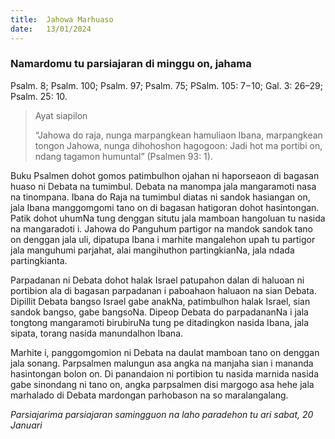 ```yaml
---
title:  Jahowa Marhuaso
date:   13/01/2024
---
```


### Namardomu tu parsiajaran di minggu on, jahama
Psalm. 8; Psalm. 100; Psalm. 97; Psalm. 75; PSalm. 105: 7−10; Gal. 3: 26–29; Psalm. 25: 10.

> <p>Ayat siapilon</p>
> “Jahowa do raja, nunga marpangkean hamuliaon Ibana, marpangkean tongon Jahowa, nunga dihohoshon hagogoon: Jadi hot ma portibi on, ndang tagamon humuntal” (Psalmen 93: 1).

Buku Psalmen dohot gomos patimbulhon ojahan ni haporseaon di bagasan huaso ni Debata na tumimbul. Debata na manompa jala mangaramoti nasa na tinompana. Ibana do Raja na tumimbul diatas ni sandok hasiangan on, jala Ibana manggomgomi tano on di bagasan hatigoran dohot hasintongan. Patik dohot uhumNa tung denggan situtu jala mamboan hangoluan tu nasida na mangaradoti i. Jahowa do Panguhum partigor na mandok sandok tano on denggan jala uli, dipatupa Ibana i marhite mangalehon upah tu partigor jala manguhumi parjahat, alai mangihuthon partingkianNa, jala ndada partingkianta.

Parpadanan ni Debata dohot halak Israel patupahon dalan di haluoan ni portibion ala di bagasan parpadanan i paboahaon haluaon na sian Debata. Dipillit Debata bangso Israel gabe anakNa, patimbulhon halak Israel, sian sandok bangso, gabe bangsoNa. Dipeop Debata do parpadananNa i jala tongtong mangaramoti birubiruNa tung pe ditadingkon nasida Ibana, jala sipata, torang nasida manundalhon Ibana.

Marhite i, panggomgomion ni Debata na daulat mamboan tano on denggan jala sonang. Parpsalmen malungun asa angka na manjaha sian i mananda hasintongan bolon on. Di panandaion ni portibion tu nasida marnida nasida gabe sinondang ni tano on, angka parpsalmen disi margogo asa hehe jala marhalado di Debata mardongan parhobason na so maralangalang.

_Parsiajarima parsiajaran samingguon na laho paradehon tu ari sabat, 20 Januari_